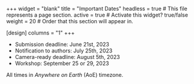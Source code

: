 +++
widget = "blank" 
title = "Important Dates"
headless = true  # This file represents a page section.
active = true  # Activate this widget? true/false
weight = 20  # Order that this section will appear in.

[design]
columns = "1"
+++


- Submission deadline: June 21st, 2023
- Notification to authors: July 25th, 2023
- Camera-ready deadline: August 5th, 2023 
- Workshop: September 25 or 29, 2023

All times in *Anywhere on Earth* (AoE) timezone.


